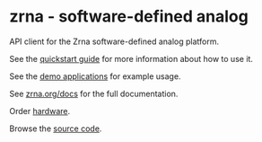 # zrna - software-defined analog
API client for the Zrna software-defined analog platform.

See the [quickstart guide](https://zrna.org/docs/quickstart) for more information about how to use it.

See the [demo applications](https://zrna.org/demos) for example usage.

See [zrna.org/docs](https://zrna.org/docs) for the full documentation.

Order [hardware](https://zrna.org/shop).

Browse the [source code](https://github.com/zrna-research/zrna-api).
